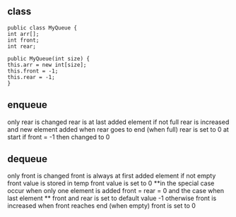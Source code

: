 ## class
```
public class MyQueue {  
int arr[];  
int front;  
int rear;  
  
public MyQueue(int size) {  
this.arr = new int[size];  
this.front = -1;  
this.rear = -1;  
}
```

## enqueue

only rear is changed
rear is at last added element
if not full
	rear is increased and new element added
	when rear goes to end (when full)
		rear is set to 0 
	at start if front = -1
		then changed to 0

## dequeue

only front is changed
front is always at first added element
if not empty
	front value is stored in temp
	front value is set to 0
	**in the special case occur when only one element is added
	front = rear = 0
	and the case when last element **
	front and rear is set to default value -1
	otherwise front is increased
	when front reaches end (when empty)
		front is set to 0